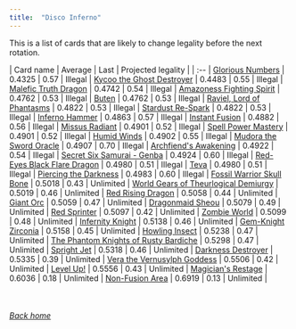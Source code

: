 ```yaml
---
title:  "Disco Inferno"
---
```


This is a list of cards that are likely to change legality before the next rotation.

| Card name | Average | Last | Projected legality |
| :-- |
[Glorious Numbers](https://db.ygoprodeck.com/card/?search=Glorious%20Numbers) | 0.4325 | 0.57 | Illegal |
[Kycoo the Ghost Destroyer](https://db.ygoprodeck.com/card/?search=Kycoo%20the%20Ghost%20Destroyer) | 0.4483 | 0.55 | Illegal |
[Malefic Truth Dragon](https://db.ygoprodeck.com/card/?search=Malefic%20Truth%20Dragon) | 0.4742 | 0.54 | Illegal |
[Amazoness Fighting Spirit](https://db.ygoprodeck.com/card/?search=Amazoness%20Fighting%20Spirit) | 0.4762 | 0.53 | Illegal |
[Buten](https://db.ygoprodeck.com/card/?search=Buten) | 0.4762 | 0.53 | Illegal |
[Raviel, Lord of Phantasms](https://db.ygoprodeck.com/card/?search=Raviel,%20Lord%20of%20Phantasms) | 0.4822 | 0.53 | Illegal |
[Stardust Re-Spark](https://db.ygoprodeck.com/card/?search=Stardust%20Re-Spark) | 0.4822 | 0.53 | Illegal |
[Inferno Hammer](https://db.ygoprodeck.com/card/?search=Inferno%20Hammer) | 0.4863 | 0.57 | Illegal |
[Instant Fusion](https://db.ygoprodeck.com/card/?search=Instant%20Fusion) | 0.4882 | 0.56 | Illegal |
[Missus Radiant](https://db.ygoprodeck.com/card/?search=Missus%20Radiant) | 0.4901 | 0.52 | Illegal |
[Spell Power Mastery](https://db.ygoprodeck.com/card/?search=Spell%20Power%20Mastery) | 0.4901 | 0.52 | Illegal |
[Humid Winds](https://db.ygoprodeck.com/card/?search=Humid%20Winds) | 0.4902 | 0.55 | Illegal |
[Mudora the Sword Oracle](https://db.ygoprodeck.com/card/?search=Mudora%20the%20Sword%20Oracle) | 0.4907 | 0.70 | Illegal |
[Archfiend's Awakening](https://db.ygoprodeck.com/card/?search=Archfiend's%20Awakening) | 0.4922 | 0.54 | Illegal |
[Secret Six Samurai - Genba](https://db.ygoprodeck.com/card/?search=Secret%20Six%20Samurai%20-%20Genba) | 0.4924 | 0.60 | Illegal |
[Red-Eyes Black Flare Dragon](https://db.ygoprodeck.com/card/?search=Red-Eyes%20Black%20Flare%20Dragon) | 0.4980 | 0.51 | Illegal |
[Teva](https://db.ygoprodeck.com/card/?search=Teva) | 0.4980 | 0.51 | Illegal |
[Piercing the Darkness](https://db.ygoprodeck.com/card/?search=Piercing%20the%20Darkness) | 0.4983 | 0.60 | Illegal |
[Fossil Warrior Skull Bone](https://db.ygoprodeck.com/card/?search=Fossil%20Warrior%20Skull%20Bone) | 0.5018 | 0.43 | Unlimited |
[World Gears of Theurlogical Demiurgy](https://db.ygoprodeck.com/card/?search=World%20Gears%20of%20Theurlogical%20Demiurgy) | 0.5019 | 0.46 | Unlimited |
[Red Rising Dragon](https://db.ygoprodeck.com/card/?search=Red%20Rising%20Dragon) | 0.5058 | 0.44 | Unlimited |
[Giant Orc](https://db.ygoprodeck.com/card/?search=Giant%20Orc) | 0.5059 | 0.47 | Unlimited |
[Dragonmaid Sheou](https://db.ygoprodeck.com/card/?search=Dragonmaid%20Sheou) | 0.5079 | 0.49 | Unlimited |
[Red Sprinter](https://db.ygoprodeck.com/card/?search=Red%20Sprinter) | 0.5097 | 0.42 | Unlimited |
[Zombie World](https://db.ygoprodeck.com/card/?search=Zombie%20World) | 0.5099 | 0.48 | Unlimited |
[Infernity Knight](https://db.ygoprodeck.com/card/?search=Infernity%20Knight) | 0.5138 | 0.46 | Unlimited |
[Gem-Knight Zirconia](https://db.ygoprodeck.com/card/?search=Gem-Knight%20Zirconia) | 0.5158 | 0.45 | Unlimited |
[Howling Insect](https://db.ygoprodeck.com/card/?search=Howling%20Insect) | 0.5238 | 0.47 | Unlimited |
[The Phantom Knights of Rusty Bardiche](https://db.ygoprodeck.com/card/?search=The%20Phantom%20Knights%20of%20Rusty%20Bardiche) | 0.5298 | 0.47 | Unlimited |
[Spright Jet](https://db.ygoprodeck.com/card/?search=Spright%20Jet) | 0.5318 | 0.46 | Unlimited |
[Darkness Destroyer](https://db.ygoprodeck.com/card/?search=Darkness%20Destroyer) | 0.5335 | 0.39 | Unlimited |
[Vera the Vernusylph Goddess](https://db.ygoprodeck.com/card/?search=Vera%20the%20Vernusylph%20Goddess) | 0.5506 | 0.42 | Unlimited |
[Level Up!](https://db.ygoprodeck.com/card/?search=Level%20Up!) | 0.5556 | 0.43 | Unlimited |
[Magician's Restage](https://db.ygoprodeck.com/card/?search=Magician's%20Restage) | 0.6036 | 0.18 | Unlimited |
[Non-Fusion Area](https://db.ygoprodeck.com/card/?search=Non-Fusion%20Area) | 0.6919 | 0.13 | Unlimited |

<br>

###### [Back home](index)